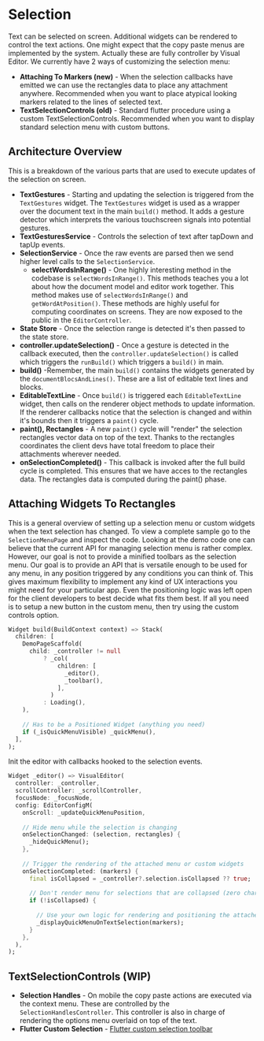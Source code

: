 # Selection
Text can be selected on screen. Additional widgets can be rendered to control the text actions. One might expect that the copy paste menus are implemented by the system. Actually these are fully controller by Visual Editor. We currently have 2 ways of customizing the selection menu:

- **Attaching To Markers (new)** - When the selection callbacks have emitted we can use the rectangles data to place any attachment anywhere. Recommended when you want to place atypical looking markers related to the lines of selected text.
- **TextSelectionControls (old)** - Standard flutter procedure using a custom TextSelectionControls. Recommended when you want to display standard selection menu with custom buttons.


## Architecture Overview
This is a breakdown of the various parts that are used to execute updates of the selection on screen.

- **TextGestures** - Starting and updating the selection is triggered from the `TextGestures` widget. The `TextGestures` widget is used as a wrapper over the document text in the main `build()` method. It adds a gesture detector which interprets the various touchscreen signals into potential gestures.
- **TextGesturesService** - Controls the selection of text after tapDown and tapUp events. 
- **SelectionService** - Once the raw events are parsed then we send higher level calls to the `SelectionService`.
  - **selectWordsInRange()** - One highly interesting method in the codebase is `selectWordsInRange()`. This methods teaches you a lot about how the document model and editor work together. This method makes use of `selectWordsInRange()` and `getWordAtPosition()`. These methods are highly useful for computing coordinates on screens. They are now exposed to the public in the `EditorController`.
- **State Store** - Once the selection range is detected it's then passed to the state store.
- **controller.updateSelection()** - Once a gesture is detected in the callback executed, then the `controller.updateSelection()` is called which triggers the `runBuild()` which triggers a `build()` in main.
- **build()** -Remember, the main `build()` contains the widgets generated by the `documentBlocsAndLines()`. These are a list of editable text lines and blocks. 
- **EditableTextLine** - Once `build()` is triggered each `EditableTextLine` widget, then calls on the renderer object methods to update information. If the renderer callbacks notice that the selection is changed and within it's bounds then it triggers a `paint()` cycle. 
- **paint(), Rectangles** - A new `paint()` cycle will "render" the selection rectangles vector data on top of the text. Thanks to the rectangles coordinates the client devs have total freedom to place their attachments wherever needed.
- **onSelectionCompleted()** - This callback is invoked after the full build cycle is completed. This ensures that we have acces to the rectangles data. The rectangles data is computed during the paint() phase.


## Attaching Widgets To Rectangles
This is a general overview of setting up a selection menu or custom widgets when the text selection has changed. To view a complete sample go to the `SelectionMenuPage` and inspect the code. Looking at the demo code one can believe that the current API for managing selection menu is rather complex. However, our goal is not to provide a minified toolbars as the selection menu. Our goal is to provide an API that is versatile enough to be used for any menu, in any position triggered by any conditions you can think of. This gives maximum flexibility to implement any kind of UX interactions you might need for your particular app. Even the positioning logic was left open for the client developers to best decide what fits them best. If all you need is to setup a new button in the custom menu, then try using the custom controls option.

```dart
Widget build(BuildContext context) => Stack(
  children: [
    DemoPageScaffold(
      child: _controller != null
          ? _col(
              children: [
                _editor(),
                _toolbar(),
              ],
            )
          : Loading(),
    ),
    
    // Has to be a Positioned Widget (anything you need)
    if (_isQuickMenuVisible) _quickMenu(),
  ],
);
```

Init the editor with callbacks hooked to the selection events.

```dart
Widget _editor() => VisualEditor(
  controller: _controller,
  scrollController: _scrollController,
  focusNode: _focusNode,
  config: EditorConfigM(
    onScroll: _updateQuickMenuPosition,
    
    // Hide menu while the selection is changing
    onSelectionChanged: (selection, rectangles) {
      _hideQuickMenu();
    },
    
    // Trigger the rendering of the attached menu or custom widgets
    onSelectionCompleted: (markers) {
      final isCollapsed = _controller?.selection.isCollapsed ?? true;
      
      // Don't render menu for selections that are collapsed (zero chars selected)
      if (!isCollapsed) {
      
        // Use your own logic for rendering and positioning the attached widget(s)
        _displayQuickMenuOnTextSelection(markers);
      }
    },
  ),
);
```


## TextSelectionControls (WIP)
- **Selection Handles** - On mobile the copy paste actions are executed via the context menu. These are controlled by the `SelectionHandlesController`. This controller is also in charge of rendering the options menu overlaid on top of the text.
- **Flutter Custom Selection** - [Flutter custom selection toolbar](https://ktuusj.medium.com/flutter-custom-selection-toolbar-3acbe7937dd3)